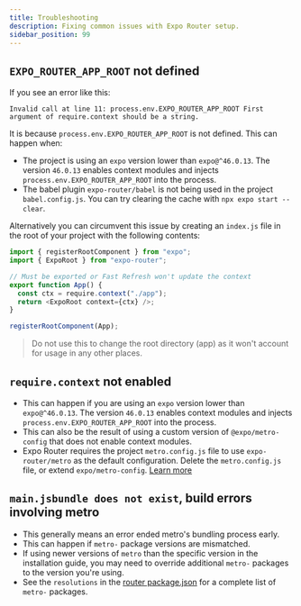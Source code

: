 ```yaml
---
title: Troubleshooting
description: Fixing common issues with Expo Router setup.
sidebar_position: 99
---
```


## `EXPO_ROUTER_APP_ROOT` not defined

If you see an error like this:

```
Invalid call at line 11: process.env.EXPO_ROUTER_APP_ROOT First argument of require.context should be a string.
```

It is because `process.env.EXPO_ROUTER_APP_ROOT` is not defined. This can happen when:

- The project is using an `expo` version lower than `expo@^46.0.13`. The version `46.0.13` enables context modules and injects `process.env.EXPO_ROUTER_APP_ROOT` into the process.
- The babel plugin `expo-router/babel` is not being used in the project `babel.config.js`. You can try clearing the cache with `npx expo start --clear`.

Alternatively you can circumvent this issue by creating an `index.js` file in the root of your project with the following contents:

```js
import { registerRootComponent } from "expo";
import { ExpoRoot } from "expo-router";

// Must be exported or Fast Refresh won't update the context
export function App() {
  const ctx = require.context("./app");
  return <ExpoRoot context={ctx} />;
}

registerRootComponent(App);
```

> Do not use this to change the root directory (app) as it won't account for usage in any other places.

## `require.context` not enabled

- This can happen if you are using an `expo` version lower than `expo@^46.0.13`. The version `46.0.13` enables context modules and injects `process.env.EXPO_ROUTER_APP_ROOT` into the process.
- This can also be the result of using a custom version of `@expo/metro-config` that does not enable context modules.
- Expo Router requires the project `metro.config.js` file to use `expo-router/metro` as the default configuration. Delete the `metro.config.js` file, or extend `expo/metro-config`. [Learn more](https://docs.expo.dev/guides/customizing-metro/)

## `main.jsbundle does not exist`, build errors involving metro

- This generally means an error ended metro's bundling process early.
- This can happen if `metro-` package versions are mismatched.
- If using newer versions of `metro` than the specific version in the installation guide, you may need to override additional `metro-` packages to the version you're using.
- See the `resolutions` in the [router package.json](https://github.com/expo/router/blob/main/package.json) for a complete list of `metro-` packages.